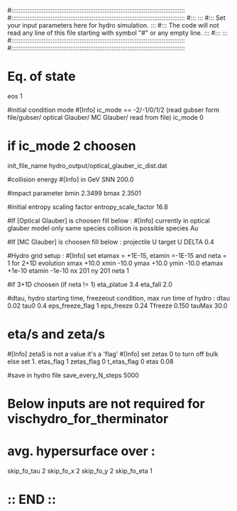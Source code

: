 #:::::::::::::::::::::::::::::::::::::::::::::::::::::::::::::::::::::::::::::::::::::::::::::::::
#:::::::::::::::::::::::::::::::::::::::::::::::::::::::::::::::::::::::::::::::::::::::::::::::::
#:::                                                                                           :::
#:::  Set your input parameters here for hydro simulation.                                     :::
#:::  The code will not read any line of this file starting with symbol "#" or any empty line. :::
#:::                                                                                           :::
#:::::::::::::::::::::::::::::::::::::::::::::::::::::::::::::::::::::::::::::::::::::::::::::::::
#:::::::::::::::::::::::::::::::::::::::::::::::::::::::::::::::::::::::::::::::::::::::::::::::::

# Eq. of state
eos 1


#initial condition mode
#[Info] ic_mode == -2/-1/0/1/2 (read gubser form file/gubser/ optical Glauber/ MC Glauber/ read from file) 
ic_mode 0


# if ic_mode 2 choosen
init_file_name hydro_output/optical_glauber_ic_dist.dat 


#collision energy
#[Info] in GeV
SNN 200.0

#impact parameter
bmin  2.3499
bmax  2.3501


#initial entropy scaling factor
entropy_scale_factor 16.8


#If [Optical Glauber] is choosen fill below :
#[Info] currently in optical glauber model only same species collision is possible
species Au



#If [MC Glauber] is choosen fill below :
projectile U
target U
DELTA 0.4



#Hydro grid setup :
#[Info] set etamax = +1E-15, etamin =-1E-15 and neta = 1 for 2+1D evolution
xmax  +10.0 
xmin  -10.0 
ymax  +10.0
ymin  -10.0
etamax  +1e-10
etamin  -1e-10
nx  201
ny  201
neta 1


#if 3+1D choosen (if neta != 1)
eta_platue  3.4
eta_fall 2.0



#dtau, hydro starting time, freezeout condition, max run time of hydro :
dtau 0.02
tau0 0.4
eps_freeze_flag 1
eps_freeze 0.24
Tfreeze  0.150
tauMax  30.0


# eta/s and zeta/s #
#[Info] zetaS is not a value it's a 'flag'
#[Info] set zetas 0 to turn off bulk else set 1.
etas_flag 1
zetas_flag 0
t_etas_flag 0
etas  0.08

#save in hydro file
save_every_N_steps 5000


# Below inputs are not required for vischydro_for_therminator
# avg. hypersurface over :
skip_fo_tau 2
skip_fo_x 2
skip_fo_y 2
skip_fo_eta 1


# :: END :: #


